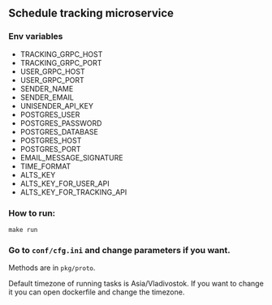 ## Schedule tracking microservice

### Env variables

- TRACKING_GRPC_HOST
- TRACKING_GRPC_PORT
- USER_GRPC_HOST
- USER_GRPC_PORT
- SENDER_NAME
- SENDER_EMAIL
- UNISENDER_API_KEY
- POSTGRES_USER
- POSTGRES_PASSWORD
- POSTGRES_DATABASE
- POSTGRES_HOST
- POSTGRES_PORT
- EMAIL_MESSAGE_SIGNATURE
- TIME_FORMAT
- ALTS_KEY
- ALTS_KEY_FOR_USER_API
- ALTS_KEY_FOR_TRACKING_API

### How to run:

    make run 

### Go to `conf/cfg.ini` and change parameters if you want.

Methods are in `pkg/proto`.

Default timezone of running tasks is Asia/Vladivostok. If you want to change it you can open dockerfile and change the
timezone.
